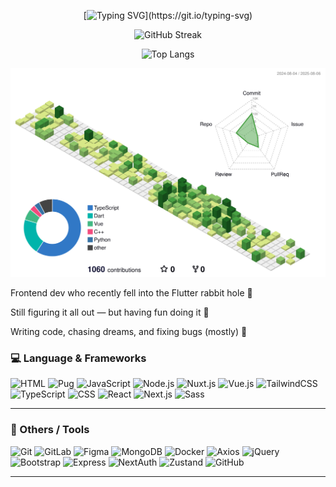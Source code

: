 <div align="center">

[![Typing SVG](https://readme-typing-svg.demolab.com?font=Fira+Code&pause=1000&color=F76788&width=435&lines=Evianna+here.;You+can+call+me+%C3%89van.)](https://git.io/typing-svg)

![GitHub Streak](https://streak-stats.demolab.com/?user=eviannaive&theme=tokyonight)

![Top Langs](https://github-readme-stats.vercel.app/api/top-langs/?username=eviannaive&layout=compact&theme=tokyonight)

![](./profile-3d-contrib/profile-green.svg)

</div>

Frontend dev who recently fell into the Flutter rabbit hole 🐇

Still figuring it all out — but having fun doing it 💫

Writing code, chasing dreams, and fixing bugs (mostly) 🐞


### 💻 Language & Frameworks

![HTML](https://img.shields.io/badge/HTML5-E34F26?style=flat-square&logo=html5&logoColor=white)
![Pug](https://img.shields.io/badge/Pug-A86454?style=flat-square&logo=pug&logoColor=white)
![JavaScript](https://img.shields.io/badge/JavaScript-F7DF1E?style=flat-square&logo=javascript&logoColor=black)
![Node.js](https://img.shields.io/badge/Node.js-339933?style=flat-square&logo=nodedotjs&logoColor=white)
![Nuxt.js](https://img.shields.io/badge/Nuxt.js-00DC82?style=flat-square&logo=nuxtdotjs&logoColor=white)
![Vue.js](https://img.shields.io/badge/Vue.js-4FC08D?style=flat-square&logo=vuedotjs&logoColor=white)
![TailwindCSS](https://img.shields.io/badge/TailwindCSS-06B6D4?style=flat-square&logo=tailwindcss&logoColor=white)
![TypeScript](https://img.shields.io/badge/TypeScript-3178C6?style=flat-square&logo=typescript&logoColor=white)
![CSS](https://img.shields.io/badge/CSS3-1572B6?style=flat-square&logo=css3&logoColor=white)
![React](https://img.shields.io/badge/React-61DAFB?style=flat-square&logo=react&logoColor=black)
![Next.js](https://img.shields.io/badge/Next.js-000000?style=flat-square&logo=nextdotjs&logoColor=white)
![Sass](https://img.shields.io/badge/Sass-CC6699?style=flat-square&logo=sass&logoColor=white)

---

### 🧰 Others / Tools

![Git](https://img.shields.io/badge/Git-F05032?style=flat-square&logo=git&logoColor=white)
![GitLab](https://img.shields.io/badge/GitLab-FC6D26?style=flat-square&logo=gitlab&logoColor=white)
![Figma](https://img.shields.io/badge/Figma-F24E1E?style=flat-square&logo=figma&logoColor=white)
![MongoDB](https://img.shields.io/badge/MongoDB-47A248?style=flat-square&logo=mongodb&logoColor=white)
![Docker](https://img.shields.io/badge/Docker-2496ED?style=flat-square&logo=docker&logoColor=white)
![Axios](https://img.shields.io/badge/Axios-5A29E4?style=flat-square&logo=axios&logoColor=white)
![jQuery](https://img.shields.io/badge/jQuery-0769AD?style=flat-square&logo=jquery&logoColor=white)
![Bootstrap](https://img.shields.io/badge/Bootstrap-7952B3?style=flat-square&logo=bootstrap&logoColor=white)
![Express](https://img.shields.io/badge/Express.js-404D59?style=flat-square&logo=express&logoColor=white)
![NextAuth](https://img.shields.io/badge/NextAuth.js-0f172a?style=flat-square&logo=nextdotjs&logoColor=white)
![Zustand](https://img.shields.io/badge/Zustand-000000?style=flat-square&logo=zotero&logoColor=white)
![GitHub](https://img.shields.io/badge/GitHub-181717?style=flat-square&logo=github&logoColor=white)

---

